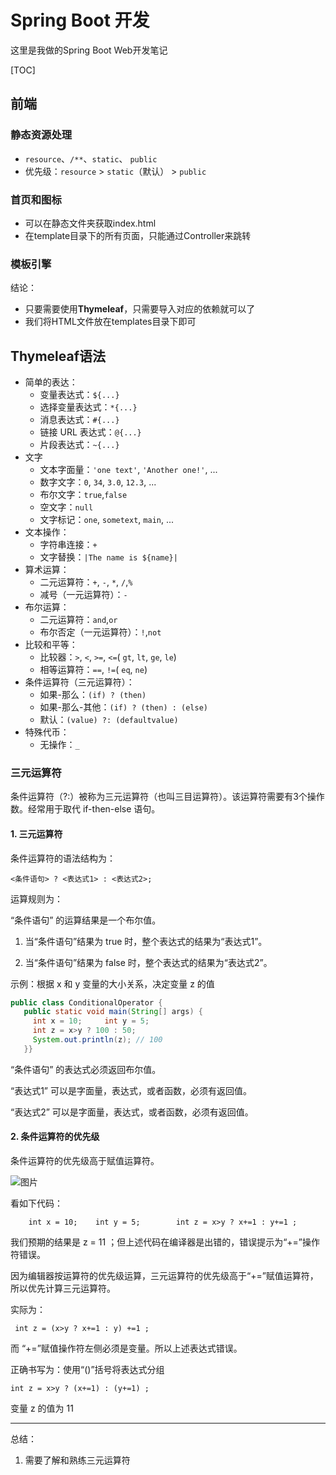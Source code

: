 # Spring Boot 开发

这里是我做的Spring Boot Web开发笔记

[TOC]

## 前端

### 静态资源处理

* `resource`、`/**`、`static`、 `public`
* 优先级：`resource` > `static`（默认） > `public`

### 首页和图标

* 可以在静态文件夹获取index.html
* 在template目录下的所有页面，只能通过Controller来跳转

### 模板引擎

结论：

* 只要需要使用**Thymeleaf**，只需要导入对应的依赖就可以了
* 我们将HTML文件放在templates目录下即可

## Thymeleaf语法

- 简单的表达：
  - 变量表达式：`${...}`
  - 选择变量表达式：`*{...}`
  - 消息表达式：`#{...}`
  - 链接 URL 表达式：`@{...}`
  - 片段表达式：`~{...}`
- 文字
  - 文本字面量：`'one text'`, `'Another one!'`, ...
  - 数字文字：`0`, `34`, `3.0`, `12.3`, ...
  - 布尔文字：`true`,`false`
  - 空文字：`null`
  - 文字标记：`one`, `sometext`, `main`, ...
- 文本操作：
  - 字符串连接：`+`
  - 文字替换：`|The name is ${name}|`
- 算术运算：
  - 二元运算符：`+`, `-`, `*`, `/`,`%`
  - 减号（一元运算符）：`-`
- 布尔运算：
  - 二元运算符：`and`,`or`
  - 布尔否定（一元运算符）：`!`,`not`
- 比较和平等：
  - 比较器：`>`, `<`, `>=`, `<=`( `gt`, `lt`, `ge`, `le`)
  - 相等运算符：`==`, `!=`( `eq`, `ne`)
- 条件运算符（三元运算符）：
  - 如果-那么：`(if) ? (then)`
  - 如果-那么-其他：`(if) ? (then) : (else)`
  - 默认：`(value) ?: (defaultvalue)`
- 特殊代币：
  - 无操作：`_`

### 三元运算符

条件运算符（?:）被称为三元运算符（也叫三目运算符）。该运算符需要有3个操作数。经常用于取代 if-then-else 语句。



#### 1. 三元运算符



条件运算符的语法结构为：



```
<条件语句> ? <表达式1> : <表达式2>;
```



运算规则为：

“条件语句” 的运算结果是一个布尔值。

1. 当“条件语句”结果为 true 时，整个表达式的结果为“表达式1”。

2. 当“条件语句”结果为 false 时，整个表达式的结果为“表达式2”。

示例：根据 x 和 y 变量的大小关系，决定变量 z 的值



```java
public class ConditionalOperator {
   public static void main(String[] args) {
     int x = 10;     int y = 5;
     int z = x>y ? 100 : 50; 
     System.out.println(z); // 100
   }}
```



“条件语句” 的表达式必须返回布尔值。

“表达式1” 可以是字面量，表达式，或者函数，必须有返回值。

“表达式2” 可以是字面量，表达式，或者函数，必须有返回值。



#### 2. 条件运算符的优先级



条件运算符的优先级高于赋值运算符。



![图片](https://mmbiz.qpic.cn/mmbiz_jpg/2m3s5zp41krgdYzZdR6zvBaxunN31pxazRhCFgtgfXtzhuB618Mr1mfDACuDRsYPh7sXicKTkx2lzWFa01bjtnw/640?wx_fmt=jpeg&wxfrom=5&wx_lazy=1&wx_co=1)



看如下代码：



```
    int x = 10;    int y = 5;        int z = x>y ? x+=1 : y+=1 ;
```



我们预期的结果是 z = 11 ；但上述代码在编译器是出错的，错误提示为“+=”操作符错误。

因为编辑器按运算符的优先级运算，三元运算符的优先级高于“+=”赋值运算符，所以优先计算三元运算符。

实际为：



```
 int z = (x>y ? x+=1 : y) +=1 ;
```



而 “+=”赋值操作符左侧必须是变量。所以上述表达式错误。

正确书写为：使用“()”括号将表达式分组



```
int z = x>y ? (x+=1) : (y+=1) ;
```



变量 z 的值为 11

------

总结：

1. 需要了解和熟练三元运算符


